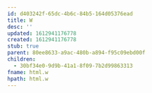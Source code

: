 ```yaml
---
id: d403242f-65dc-4b6c-84b5-164d05376ead
title: W
desc: ''
updated: 1612941176778
created: 1612941176778
stub: true
parent: 80ee8633-a9ac-480b-a894-f95c09ebd00f
children:
  - 30bf34e0-9d9b-41a1-8f09-7b2d99863313
fname: html.w
hpath: html.w
---
```



